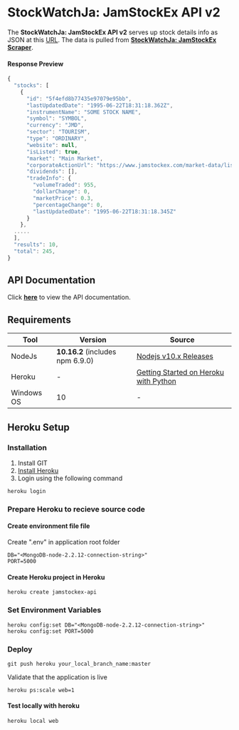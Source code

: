 # StockWatchJa: JamStockEx API v2
The **StockWatchJa: JamStockEx API v2** serves up stock details info as JSON at this [URL](http://jamstockexapi.stockwatchja.com/stocks). The data is pulled from **[StockWatchJa: JamStockEx Scraper](https://github.com/sdclarkelab/jamstockex-scraper)**.

#### Response Preview
```javascript
{
  "stocks": [
    {
      "id": "5f4efd8b77435e97079e95bb",
      "lastUpdatedDate": "1995-06-22T18:31:18.362Z",
      "instrumentName": "SOME STOCK NAME",
      "symbol": "SYMBOL",
      "currency": "JMD",
      "sector": "TOURISM",
      "type": "ORDINARY",
      "website": null,
      "isListed": true,
      "market": "Main Market",
      "corporateActionUrl": "https://www.jamstockex.com/market-data/listed-companies/corporate-actions/SYMBOL/latest",
      "dividends": [],
      "tradeInfo": {
        "volumeTraded": 955,
        "dollarChange": 0,
        "marketPrice": 0.3,
        "percentageChange": 0,
        "lastUpdatedDate": "1995-06-22T18:31:18.345Z"
      }
    },
  .....
  ],
  "results": 10,
  "total": 245,
}
```

## API Documentation
Click **[here](https://documenter.getpostman.com/view/6678518/TVt2biUM)** to view the API documentation.

## Requirements  
Tool | Version  | Source |  
--- | --- | --- |  
NodeJs | **10.16.2** (includes npm 6.9.0) | [Nodejs v10.x Releases](https://nodejs.org/dist/latest-v10.x/) | 
Heroku|-|[Getting Started on Heroku with Python](https://devcenter.heroku.com/articles/getting-started-with-python)|
Windows OS| 10 | - | 


## Heroku Setup

### Installation
1. Install GIT
2. [Install Heroku](https://devcenter.heroku.com/articles/getting-started-with-python#set-up)
3. Login using the following command
```shell script
heroku login
```

### Prepare Heroku to recieve source code

#### Create environment file file
Create ".env" in application root folder
```.env
DB="<MongoDB-node-2.2.12-connection-string>"
PORT=5000
```

#### Create Heroku project in Heroku
```shell script
heroku create jamstockex-api
```

### Set Environment Variables
```shell script
heroku config:set DB="<MongoDB-node-2.2.12-connection-string>"
heroku config:set PORT=5000
```

### Deploy 
```shell script
git push heroku your_local_branch_name:master
```
Validate that the application is live
```shell script
heroku ps:scale web=1
```
#### Test locally with heroku
```shell script
heroku local web
```
